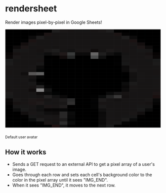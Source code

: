 # rendersheet
Render images pixel-by-pixel in Google Sheets!

![i](https://raw.githubusercontent.com/ajskateboarder/stuff/main/sheet.png)

<sub>Default user avatar</sub>

## How it works
- Sends a GET request to an external API to get a pixel array of a user's image.
- Goes through each row and sets each cell's background color to the color in the pixel array until it sees "IMG_END". 
- When it sees "IMG_END", it moves to the next row.
